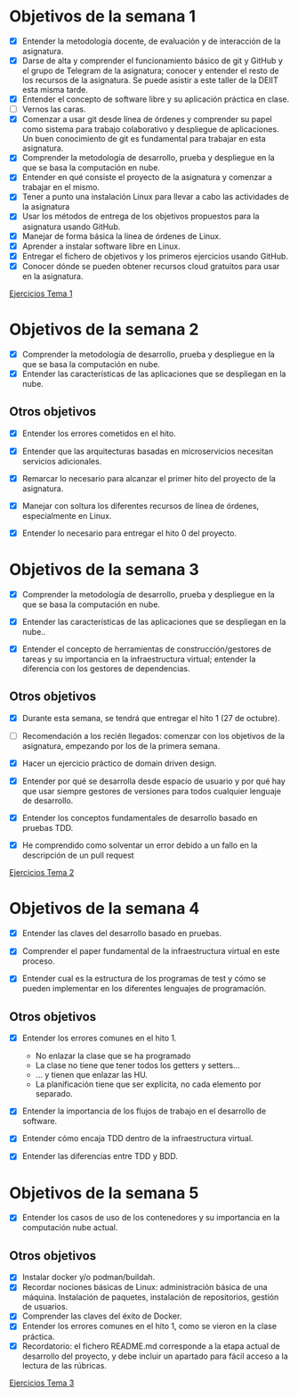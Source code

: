 # Objetivos de la semana 1

- [x] Entender la metodología docente, de evaluación y de interacción de la asignatura.
- [x] Darse de alta y comprender el funcionamiento básico de git y GitHub y el grupo de Telegram de la asignatura; conocer y entender el resto de los recursos de la asignatura. Se puede asistir a este taller de la DEIIT esta misma tarde.
- [x] Entender el concepto de software libre y su aplicación práctica en clase.
- [ ] Vernos las caras.
- [x] Comenzar a usar git desde línea de órdenes y comprender su papel como sistema para trabajo colaborativo y despliegue de aplicaciones. Un buen conocimiento de git es fundamental para trabajar en esta asignatura.
- [x] Comprender la metodología de desarrollo, prueba y despliegue en la que se basa la computación en nube.
- [x] Entender en qué consiste el proyecto de la asignatura y comenzar a trabajar en el mismo.
- [x] Tener a punto una instalación Linux para llevar a cabo las actividades de la asignatura
- [x] Usar los métodos de entrega de los objetivos propuestos para la asignatura usando GitHub.
- [x] Manejar de forma básica la línea de órdenes de Linux.
- [x] Aprender a instalar software libre en Linux.
- [x] Entregar el fichero de objetivos y los primeros ejercicios usando GitHub.
- [x] Conocer dónde se pueden obtener recursos cloud gratuitos para usar en la asignatura.

[Ejercicios Tema 1](https://github.com/antoniosp7/Ejercicios-CC/tree/main/Tema1)

# Objetivos de la semana 2

- [x] Comprender la metodología de desarrollo, prueba y despliegue en la que se basa la computación en nube.
- [x] Entender las características de las aplicaciones que se despliegan en la nube.

## Otros objetivos

- [x] Entender los errores cometidos en el hito.
- [x] Entender que las arquitecturas basadas en microservicios necesitan servicios adicionales.
- [x] Remarcar lo necesario para alcanzar el primer hito del proyecto de la asignatura.
- [x] Manejar con soltura los diferentes recursos de línea de órdenes, especialmente en Linux.
- [x] Entender lo necesario para entregar el hito 0 del proyecto.


# Objetivos de la semana 3

 - [x] Comprender la metodología de desarrollo, prueba y despliegue en la que se basa la computación en nube.
- [x] Entender las características de las aplicaciones que se despliegan en la nube..
- [x] Entender el concepto de herramientas de construcción/gestores de tareas y su importancia en la infraestructura virtual; entender la diferencia con los gestores de dependencias.


## Otros objetivos
 - [x] Durante esta semana, se tendrá que entregar el hito 1 (27 de octubre).
 - [ ] Recomendación a los recién llegados: comenzar con los objetivos de la asignatura, empezando por los de la primera semana.
 - [x] Hacer un ejercicio práctico de domain driven design.
 - [x] Entender por qué se desarrolla desde espacio de usuario y por qué hay que usar siempre gestores de versiones para todos cualquier lenguaje de desarrollo.
 - [x] Entender los conceptos fundamentales de desarrollo basado en pruebas TDD. 
 - [x] He comprendido como solventar un error debido a un fallo en la descripción de un pull request
 

[Ejercicios Tema 2](https://github.com/antoniosp7/Ejercicios-CC/tree/main/Tema2)

# Objetivos de la semana 4

- [X] Entender las claves del desarrollo basado en pruebas.
- [X] Comprender el paper fundamental de la infraestructura virtual en este proceso.
- [X] Entender cual es la estructura de los programas de test y cómo se pueden implementar en los diferentes lenguajes de programación.


## Otros objetivos
 - [X] Entender los errores comunes en el hito 1.
    - No enlazar la clase que se ha programado
    - La clase no tiene que tener todos los getters y setters...
    - ... y tienen que enlazar las HU.
    - La planificación tiene que ser explícita, no cada elemento por separado.
 - [X] Entender la importancia de los flujos de trabajo en el desarrollo de software.
 - [X] Entender cómo encaja TDD dentro de la infraestructura virtual.
 - [X] Entender las diferencias entre TDD y BDD.


# Objetivos de la semana 5

- [X] Entender los casos de uso de los contenedores y su importancia en la computación nube actual.


## Otros objetivos
 
 - [X] Instalar docker y/o podman/buildah.
 - [X] Recordar nociones básicas de Linux: administración básica de una máquina. Instalación de paquetes, instalación de repositorios, gestión de usuarios.
 - [X] Comprender las claves del éxito de Docker. 
 - [X] Entender los errores comunes en el hito 1, como se vieron en la clase práctica.
 - [X] Recordatorio: el fichero README.md corresponde a la etapa actual de desarrollo del proyecto, y debe incluir un apartado para fácil acceso a la lectura de las rúbricas.

[Ejercicios Tema 3](https://github.com/antoniosp7/Ejercicios-CC/tree/main/Tema3) 




